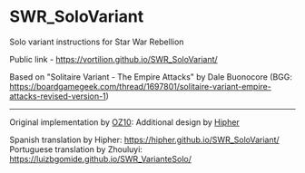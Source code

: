 # SWR_SoloVariant
Solo variant instructions for Star War Rebellion

Public link - https://vortilion.github.io/SWR_SoloVariant/

Based on "Solitaire Variant - The Empire Attacks" by Dale Buonocore (BGG: https://boardgamegeek.com/thread/1697801/solitaire-variant-empire-attacks-revised-version-1)

--------
Original implementation by [OZ10](https://boardgamegeek.com/user/OZ10): 
Additional design by [Hipher](https://boardgamegeek.com/user/hipher)

Spanish translation by Hipher: https://hipher.github.io/SWR_SoloVariant/
Portuguese translation by Zhouluyi: https://luizbgomide.github.io/SWR_VarianteSolo/
